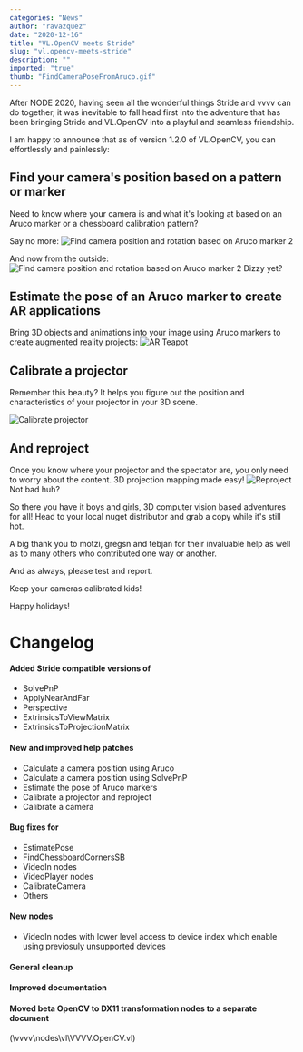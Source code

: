 ```yaml
---
categories: "News"
author: "ravazquez"
date: "2020-12-16"
title: "VL.OpenCV meets Stride"
slug: "vl.opencv-meets-stride"
description: ""
imported: "true"
thumb: "FindCameraPoseFromAruco.gif"
---
```



After NODE 2020, having seen all the wonderful things Stride and vvvv can do together, it was inevitable to fall head first into the adventure that has been bringing Stride and VL.OpenCV into a playful and seamless friendship.

I am happy to announce that as of version 1.2.0 of VL.OpenCV, you can effortlessly and painlessly:

##  Find your camera's position based on a pattern or marker
Need to know where your camera is and what it's looking at based on an Aruco marker or a chessboard calibration pattern? 

Say no more:
![Find camera position and rotation based on Aruco marker 2](FindCameraPoseFromAruco.gif) 

And now from the outside:
![Find camera position and rotation based on Aruco marker 2](FindCameraPoseFromAruco2.gif) 
Dizzy yet?

##  Estimate the pose of an Aruco marker to create AR applications
Bring 3D objects and animations into your image using Aruco markers to create augmented reality projects:
![AR Teapot](AR%20Teapot.gif) 

##  Calibrate a projector
Remember this beauty? It helps you figure out the position and characteristics of your projector in your 3D scene.

![Calibrate projector](CalibrateAProjector.jpg) 




##  And reproject
Once you know where your projector and the spectator are, you only need to worry about the content. 3D projection mapping made easy!
![Reproject](Reproject.gif) 
Not bad huh?

So there you have it boys and girls, 3D computer vision based adventures for all! Head to your local nuget distributor and grab a copy while it's still hot.

A big thank you to motzi, gregsn and tebjan for their invaluable help as well as to many others who contributed one way or another.

And as always, please test and report.

Keep your cameras calibrated kids!

Happy holidays!

#  Changelog
####  Added Stride compatible versions of
- SolvePnP
- ApplyNearAndFar
- Perspective
- ExtrinsicsToViewMatrix
- ExtrinsicsToProjectionMatrix

####  New and improved help patches
- Calculate a camera position using Aruco
- Calculate a camera position using SolvePnP
- Estimate the pose of Aruco markers
- Calibrate a projector and reproject
- Calibrate a camera

####  Bug fixes for
- EstimatePose
- FindChessboardCornersSB
- VideoIn nodes
- VideoPlayer nodes
- CalibrateCamera
- Others

####  New nodes
- VideoIn nodes with lower level access to device index which enable using previosuly unsupported devices
####  General cleanup
####  Improved documentation
####  Moved beta OpenCV to DX11 transformation nodes to a separate document
(\vvvv\nodes\vl\VVVV.OpenCV.vl)